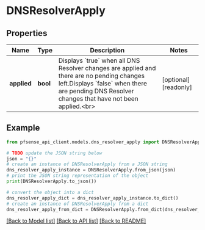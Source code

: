 # DNSResolverApply


## Properties

Name | Type | Description | Notes
------------ | ------------- | ------------- | -------------
**applied** | **bool** | Displays &#x60;true&#x60; when all DNS Resolver changes are applied and there are no pending changes left.Displays &#x60;false&#x60; when there are pending DNS Resolver changes that have not been applied.&lt;br&gt; | [optional] [readonly] 

## Example

```python
from pfsense_api_client.models.dns_resolver_apply import DNSResolverApply

# TODO update the JSON string below
json = "{}"
# create an instance of DNSResolverApply from a JSON string
dns_resolver_apply_instance = DNSResolverApply.from_json(json)
# print the JSON string representation of the object
print(DNSResolverApply.to_json())

# convert the object into a dict
dns_resolver_apply_dict = dns_resolver_apply_instance.to_dict()
# create an instance of DNSResolverApply from a dict
dns_resolver_apply_from_dict = DNSResolverApply.from_dict(dns_resolver_apply_dict)
```
[[Back to Model list]](../README.md#documentation-for-models) [[Back to API list]](../README.md#documentation-for-api-endpoints) [[Back to README]](../README.md)


